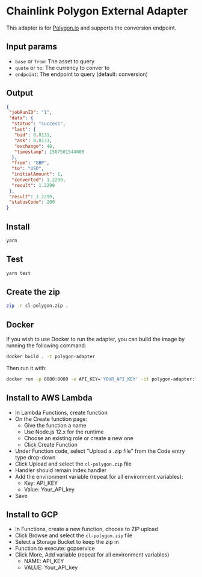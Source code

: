 # Chainlink Polygon External Adapter

This adapter is for [Polygon.io](https://polygon.io/) and supports the conversion endpoint.

## Input params

- `base` or `from`: The asset to query
- `quote` or `to`: The currency to conver to
- `endpoint`: The endpoint to query (default: conversion)

## Output

```json
{
 "jobRunID": "1",
 "data": {
  "status": "success",
  "last": {
   "bid": 0.8131,
   "ask": 0.8133,
   "exchange": 48,
   "timestamp": 1587501544000
  },
  "from": "GBP",
  "to": "USD",
  "initialAmount": 1,
  "converted": 1.2299,
  "result": 1.2299
 },
 "result": 1.2299,
 "statusCode": 200
}
```

## Install

```bash
yarn
```

## Test

```bash
yarn test
```

## Create the zip

```bash
zip -r cl-polygon.zip .
```

## Docker

If you wish to use Docker to run the adapter, you can build the image by running the following command:

```bash
docker build . -t polygon-adapter
```

Then run it with:

```bash
docker run -p 8080:8080 -e API_KEY='YOUR_API_KEY' -it polygon-adapter:latest
```

## Install to AWS Lambda

- In Lambda Functions, create function
- On the Create function page:
  - Give the function a name
  - Use Node.js 12.x for the runtime
  - Choose an existing role or create a new one
  - Click Create Function
- Under Function code, select "Upload a .zip file" from the Code entry type drop-down
- Click Upload and select the `cl-polygon.zip` file
- Handler should remain index.handler
- Add the environment variable (repeat for all environment variables):
  - Key: API_KEY
  - Value: Your_API_key
- Save


## Install to GCP

- In Functions, create a new function, choose to ZIP upload
- Click Browse and select the `cl-polygon.zip` file
- Select a Storage Bucket to keep the zip in
- Function to execute: gcpservice
- Click More, Add variable (repeat for all environment variables)
  - NAME: API_KEY
  - VALUE: Your_API_key
